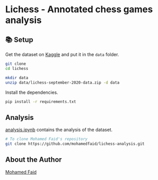 # Lichess - Annotated chess games analysis

## 📚 Setup

Get the dataset on [Kaggle](https://www.kaggle.com/datasets/noobiedatascientist/lichess-september-2020-data) and put it in the `data` folder.

```bash
git clone
cd lichess

mkdir data
unzip data/lichess-september-2020-data.zip -d data
```

Install the dependencies.

```bash
pip install -r requirements.txt
```

##  Analysis

[analysis.ipynb](analysis.ipynb) contains the analysis of the dataset. 

```bash
# To clone Mohamed Faid's repository
git clone https://github.com/mohamedfaid/lichess-analysis.git
```

## About the Author

[Mohamed Faid](https://github.com/Simohamed0) 